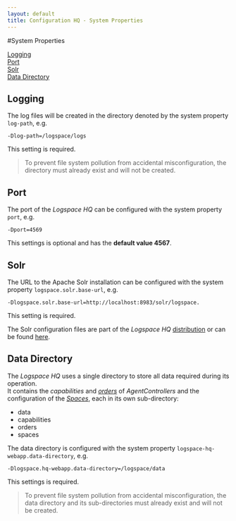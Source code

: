 ```yaml
---
layout: default
title: Configuration HQ - System Properties
---
```


#System Properties

[Logging](#logging) <br/>
[Port](#port) <br/>
[Solr](#solr) <br/>
[Data Directory](#data-directory) <br/>


## Logging
The log files will be created in the directory denoted by the system property `log-path`, e.g.

```
-Dlog-path=/logspace/logs
```

This setting is required.
>To prevent file system pollution from accidental misconfiguration, the directory must already exist and will not be created.

## Port
The port of the *Logspace HQ* can be configured with the system property `port`, e.g.

```
-Dport=4569
```

This settings is optional and has the **default value 4567**.

## Solr
The URL to the Apache Solr installation can be configured with the system property `logspace.solr.base-url`, e.g.

```
-Dlogspace.solr.base-url=http://localhost:8983/solr/logspace.
```

This setting is required.

The Solr configuration files are part of the *Logspace HQ* [distribution](/download) or can be found [here](https://github.com/Indoqa/logspace/tree/logspace-{{site.data.logspace.version}}/logspace-hq-solr-plugin/src/main/resources/META-INF/solr/logspace/conf/).

## Data Directory
The *Logspace HQ* uses a single directory to store all data required during its operation.<br/>It contains the *capabilities* and *[orders](/configuration-hq-orders)* of *AgentControllers* and the configuration of the *[Spaces](/configuration-hq-spaces)*, each in its own sub-directory:

- data
 - capabilities
 - orders
 - spaces


The data directory is configured with the system property `logspace-hq-webapp.data-directory`, e.g.

```
-Dlogspace.hq-webapp.data-directory=/logspace/data
```

This settings is required.
>To prevent file system pollution from accidental misconfiguration, the data directory and its sub-directories must already exist and will not be created.
